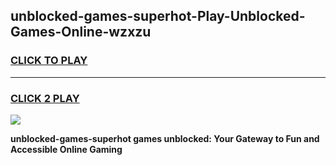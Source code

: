 
## unblocked-games-superhot-Play-Unblocked-Games-Online-wzxzu
<h3>
<a href="https://premium76.site?title=unblocked-games-superhot&ref=25A">CLICK TO PLAY</a></h3>
<hr>

<h3>
<a href="https://premium76.site?title=unblocked-games-superhot&ref=25A">CLICK 2 PLAY</a>
  
</h3>

<a href="https://premium76.site?title=unblocked-games-superhot&ref=25A"><img src="https://clearcache.store/games.png"></a>


**unblocked-games-superhot games unblocked: Your Gateway to Fun and Accessible Online Gaming**
